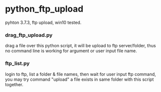 # python_ftp_upload
pyhton 3.7.3, ftp upload, win10 tested.


### drag_ftp_upload.py  
drag a file over this python script, it will be upload to ftp server/folder, thus no command line is working for argument or user input file name.  


### ftp_list.py  
login to ftp, list a folder & file names, then wait for user input ftp command, you may try command "upload" a file exists in same folder with this script together.  


